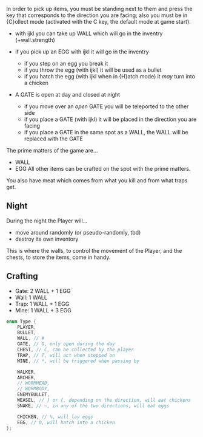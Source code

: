 In order to pick up items, you must be standing next to them and press the key that corresponds to the direction you are facing; also you must be in {C}ollect mode (activated with the C key, the default mode at game start).

- with ijkl you can take up WALL which will go in the inventry (+wall.strength)

- if you pick up an EGG with ijkl it will go in the inventry
  - if you step on an egg you break it
  - if you throw the egg (with ijkl) it will be used as a bullet
  - if you hatch the egg (with ijkl when in {H}atch mode) it *may* turn into a chicken

- A GATE is open at day and closed at night
  - if you move over an *open* GATE you will be teleported to the other side
  - if you place a GATE (with ijkl) it will be placed in the direction you are facing
  - if you place a GATE in the same spot as a WALL, the WALL will be replaced with the GATE

The prime matters of the game are...
- WALL
- EGG
All other items can be crafted on the spot with the prime matters.

You also have meat which comes from what you kill and from what traps get.

## Night

During the night the Player will...
- move around randomly (or pseudo-randomly, tbd)
- destroy its own inventory

This is where the walls, to control the movement of the Player, and the chests, to store the items, come in handy.

## Crafting

- Gate: 2 WALL + 1 EGG
- Wall: 1 WALL
- Trap: 1 WALL + 1 EGG
- Mine: 1 WALL + 3 EGG

```c++
enum Type {
    PLAYER,
    BULLET,
    WALL, // #
    GATE, // G, only open during the day
    CHEST, // C, can be collected by the player
    TRAP, // T, will act when stepped on
    MINE, // *, will be triggered when passing by

    WALKER,
    ARCHER,
    // WORMHEAD,
    // WORMBODY,
    ENEMYBULLET,
    WEASEL, // } or {, depending on the direction, will eat chickens
    SNAKE, // ~, in any of the two directions, will eat eggs

    CHICKEN, // %, will lay eggs
    EGG, // 0, will hatch into a chicken
};
```
